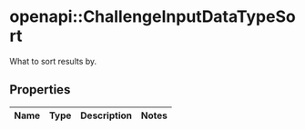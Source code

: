 # openapi::ChallengeInputDataTypeSort

What to sort results by.

## Properties
Name | Type | Description | Notes
------------ | ------------- | ------------- | -------------


